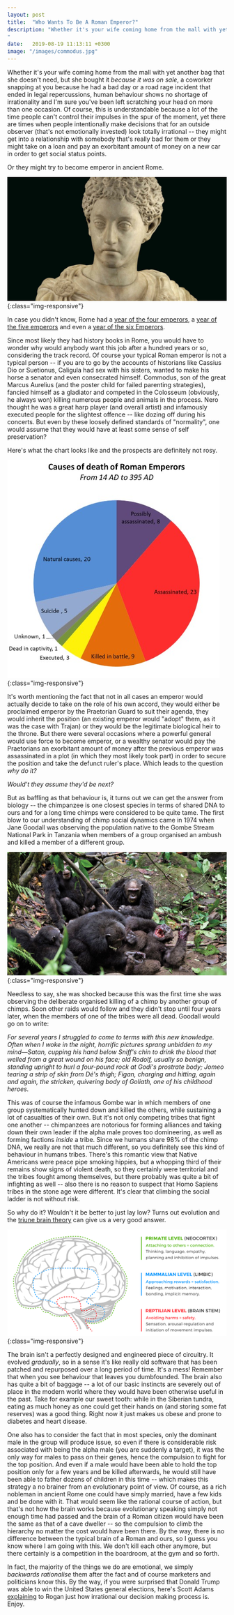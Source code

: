 ```yaml
---
layout: post
title:  "Who Wants To Be A Roman Emperor?"
description: "Whether it's your wife coming home from the mall with yet another bag that she doesn't need, but she bought it *because it was on sale*, a coworker snapping at you because he had a bad day, or a road rage incident that ended in legal repercussions, human behaviour shows no shortage of irrationality and I'm sure you've been left scratching your head on more than one occasion...
"
date:   2019-08-19 11:13:11 +0300
image: "/images/commodus.jpg"
---
```

Whether it's your wife coming home from the mall with yet another bag that she doesn't need, but she bought it *because it was on sale*, a coworker snapping at you because he had a bad day or a road rage incident that ended in legal repercussions, human behaviour shows no shortage of irrationality and I'm sure you've been left scratching your head on more than one occasion. Of course, this is understandable because a lot of the time people can't control their impulses in the spur of the moment, yet there are times when people intentionally make decisions that for an outside observer (that's not emotionally invested) look totally irrational -- they might get into a relationship with somebody that's really bad for them or they might take on a loan and pay an exorbitant amount of money on a new car in order to get social status points.

Or they might try to become emperor in ancient Rome.

![commodus](/images/commodus.jpg){:class="img-responsive"}

In case you didn't know, Rome had a [year of the four emperors](https://en.wikipedia.org/wiki/Year_of_the_Four_Emperors), a [year of the five emperors](https://en.wikipedia.org/wiki/Year_of_the_Five_Emperors) and even a [year of the six Emperors](https://en.wikipedia.org/wiki/Year_of_the_Six_Emperors).

Since most likely they had history books in Rome, you would have to wonder why would anybody want this job after a hundred years or so, considering the track record. Of course your typical Roman emperor is not a typical person -- if you are to go by the accounts of historians like Cassius Dio or Suetionus, Caligula had sex with his sisters, wanted to make his horse a senator and even consecrated himself. Commodus, son of the great Marcus Aurelius (and the poster child for failed parenting strategies), fancied himself as a gladiator and competed in the Colosseum (obviously, he always won) killing numerous people and animals in the process. Nero thought he was a great harp player (and overall artist) and infamously executed people for the slightest offence -- like dozing off during his concerts. But even by these loosely defined standards of "normality", one would assume that they would have at least some sense of self preservation?

Here's what the chart looks like and the prospects are definitely not rosy.

![chart-roman-deaths](/images/death-roman.jpg){:class="img-responsive"}

It's worth mentioning the fact that not in all cases an emperor would actually decide to take on the role of his own accord, they would either be proclaimed emperor by the Praetorian Guard to suit their agenda, they would inherit the position (an existing emperor would "adopt" them, as it was the case with Trajan) or they would be the legitimate biological heir to the throne. But there were several occasions where a powerful general would use force to become emperor, or a wealthy senator would pay the Praetorians an exorbitant amount of money after the previous emperor was assassinated in a plot (in which they most likely took part) in order to secure the position and take the defunct ruler's place. Which leads to the question *why do it?*

*Would't they assume they'd be next?*

But as baffling as that behaviour is, it turns out we can get the answer from biology -- the chimpanzee is one closest species in terms of shared DNA to ours and for a long time chimps were considered to be quite tame. The first blow to our understanding of chimp social dynamics came in 1974 when Jane Goodall was observing the population native to the Gombe Stream National Park in Tanzania when members of a group organised an ambush and killed a member of a different group.

![chimps](/images/chimps2.jpg){:class="img-responsive"}

Needless to say, she was shocked because this was the first time she was observing the deliberate organised killing of a chimp by another group of chimps. Soon other raids would follow and they didn't stop until four years later, when the members of one of the tribes were all dead. Goodall would go on to write:

*For several years I struggled to come to terms with this new knowledge. Often when I woke in the night, horrific pictures sprang unbidden to my mind—Satan, cupping his hand below Sniff's chin to drink the blood that welled from a great wound on his face; old Rodolf, usually so benign, standing upright to hurl a four-pound rock at Godi's prostrate body; Jomeo tearing a strip of skin from Dé's thigh; Figan, charging and hitting, again and again, the stricken, quivering body of Goliath, one of his childhood heroes.*

This was of course the infamous Gombe war in which members of one group systematically hunted down and killed the others, while sustaining a lot of casualties of their own. But it's not only competing tribes that fight one another -- chimpanzees are notorious for forming alliances and taking down their own leader if the alpha male proves too domineering, as well as forming factions *inside* a tribe. Since we humans share 98% of the chimp DNA, we really are not that much different, so you definitely see this kind of behaviour in humans tribes. There's this romantic view that Native Americans were peace pipe smoking hippies, but a whopping third of their remains show signs of violent death, so they certainly were territorial and the tribes fought among themselves, but there probably was quite a bit of infighting as well -- also there is no reason to suspect that Homo Sapiens tribes in the stone age were different. It's clear that climbing the social ladder is not without risk.

So why do it? Wouldn't it be better to just lay low? Turns out evolution and the [triune brain theory](https://en.wikipedia.org/wiki/Triune_brain) can give us a very good answer.

![triune](/images/triune.jpg){:class="img-responsive"}

The brain isn't a perfectly designed and engineered piece of circuitry. It evolved *gradually*, so in a sense it's like really old software that has been patched and repurposed over a long period of time. It's a mess! Remember that when you see behaviour that leaves you dumbfounded. The brain also has quite a bit of baggage -- a lot of our basic instincts are severely out of place in the modern world where they would have been otherwise useful in the past. Take for example our sweet tooth: while in the Siberian tundra, eating as much honey as one could get their hands on (and storing some fat reserves) was a good thing. Right now it just makes us obese and prone to diabetes and heart disease.

One also has to consider the fact that in most species, only the dominant male in the group will produce issue, so even if there is considerable risk associated with being the alpha male (you are suddenly a target), it was the only way for males to pass on their genes, hence the compulsion to fight for the top position. And even if a male would have been able to hold the top position only for a few years and be killed afterwards, he would still have been able to father dozens of children in this time -- which makes this strategy a no brainer from an evolutionary point of view. Of course, as a rich nobleman in ancient Rome one could have simply married, have a few kids and be done with it. That would seem like the rational course of action, but that's not how the brain works because evolutionary speaking simply not enough time had passed and the brain of a Roman citizen would have been the same as that of a cave dweller -- so the compulsion to climb the hierarchy no matter the cost would have been there. By the way, there is no difference between the typical brain of a Roman and ours, so I guess you know where I am going with this. We don't kill each other anymore, but there certainly is a competition in the boardroom, at the gym and so forth.

In fact, the majority of the things we do are emotional, we simply *backwards rationalise* them after the fact and of course marketers and politicians know this. By the way, if you were surprised that Donald Trump was able to win the United States general elections, here's Scott Adams [explaining](https://www.youtube.com/watch?v=JK1eUSvxJSQ) to Rogan just how irrational our decision making process is. Enjoy.
